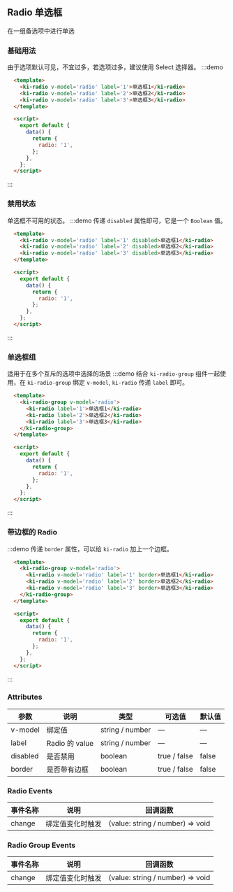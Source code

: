 ## Radio 单选框
在一组备选项中进行单选

### 基础用法
由于选项默认可见，不宜过多，若选项过多，建议使用 Select 选择器。
:::demo
```html
  <template>
    <ki-radio v-model='radio' label='1'>单选框1</ki-radio>
    <ki-radio v-model='radio' label='2'>单选框2</ki-radio>
    <ki-radio v-model='radio' label='3'>单选框3</ki-radio>
  </template>

  <script>
    export default {
      data() {
        return {
          radio: '1',
        };
      },
    };
  </script>
```
:::

### 禁用状态
单选框不可用的状态。
:::demo 传递 `disabled` 属性即可，它是一个 `Boolean` 值。
```html
  <template>
    <ki-radio v-model='radio' label='1' disabled>单选框1</ki-radio>
    <ki-radio v-model='radio' label='2' disabled>单选框2</ki-radio>
    <ki-radio v-model='radio' label='3' disabled>单选框3</ki-radio>
  </template>

  <script>
    export default {
      data() {
        return {
          radio: '1',
        };
      },
    };
  </script>
```
:::

### 单选框组
适用于在多个互斥的选项中选择的场景
:::demo 结合 `ki-radio-group` 组件一起使用，在 `ki-radio-group` 绑定 `v-model`, `ki-radio` 传递 `label` 即可。
```html
  <template>
    <ki-radio-group v-model='radio'>
      <ki-radio label='1'>单选框1</ki-radio>
      <ki-radio label='2'>单选框2</ki-radio>
      <ki-radio label='3'>单选框3</ki-radio>
    </ki-radio-group>
  </template>

  <script>
    export default {
      data() {
        return {
          radio: '1',
        };
      },
    };
  </script>
```
:::

### 带边框的 Radio
:::demo 传递 `border` 属性，可以给 `ki-radio` 加上一个边框。
```html
  <template>
    <ki-radio-group v-model='radio'>
      <ki-radio v-model='radio' label='1' border>单选框1</ki-radio>
      <ki-radio v-model='radio' label='2' border>单选框2</ki-radio>
      <ki-radio v-model='radio' label='3' border>单选框3</ki-radio>
    </ki-radio-group>
  </template>

  <script>
    export default {
      data() {
        return {
          radio: '1',
        };
      },
    };
  </script>
```
:::

### Attributes
| 参数 | 说明 | 类型 | 可选值 | 默认值 |
| --- | ---  | --- | ---   | ---   |
| v-model |	绑定值 | string / number | — | — |
| label |	Radio 的 value | string / number | — | — |
| disabled | 是否禁用 | boolean | true / false | false |
| border | 是否带有边框 | boolean | true / false | false |

### Radio Events
| 事件名称 | 说明 | 回调函数 |
| --- | ---  | --- |
| change | 绑定值变化时触发 | (value: string / number) => void |

### Radio Group Events
| 事件名称 | 说明 | 回调函数 |
| --- | ---  | --- |
| change | 绑定值变化时触发 | (value: string / number) => void |
